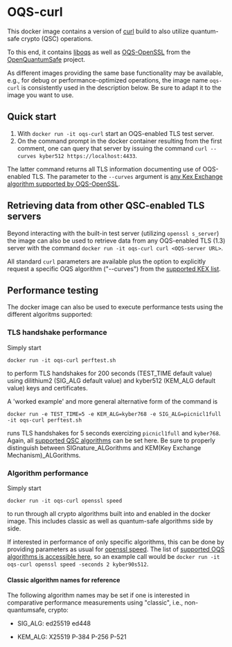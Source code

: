 # OQS-curl

This docker image contains a version of [curl](https://curl.haxx.se) build to also utilize quantum-safe crypto (QSC) operations.

To this end, it contains [liboqs](https://github.com/open-quantum-safe/liboqs) as well as [OQS-OpenSSL](https://github.com/open-quantum-safe/openssl) from the [OpenQuantumSafe](https://openquantumsafe.org) project.

As different images providing the same base functionality may be available, e.g., for debug or performance-optimized operations, the image name `oqs-curl` is consistently used in the description below. Be sure to adapt it to the image you want to use.

## Quick start

1) With `docker run -it oqs-curl` start an OQS-enabled TLS test server.
2) On the command prompt in the docker container resulting from the first comment, one can query that server by issuing the command `curl --curves kyber512 https://localhost:4433`. 

The latter command returns all TLS information documenting use of OQS-enabled TLS. The parameter to the `--curves` argument is [any Kex Exchange algorithm supported by OQS-OpenSSL](https://github.com/open-quantum-safe/openssl#key-exchange).

## Retrieving data from other QSC-enabled TLS servers

Beyond interacting with the built-in test server (utilizing `openssl s_server`) the image can also be used to retrieve data from any OQS-enabled TLS (1.3) server with the command `docker run -it oqs-curl curl <OQS-server URL>`.

All standard `curl` parameters are available plus the option to explicitly request a specific OQS algorithm ("--curves") from the [supported KEX list](https://github.com/open-quantum-safe/openssl#key-exchange).


## Performance testing

The docker image can also be used to execute performance tests using the different algoritms supported: 


### TLS handshake performance

Simply start 
```
docker run -it oqs-curl perftest.sh
```
to perform TLS handshakes for 200 seconds (TEST_TIME default value) using dilithium2 (SIG_ALG default value) and kyber512 (KEM_ALG default value) keys and certificates.

A 'worked example' and more general alternative form of the command is
```
docker run -e TEST_TIME=5 -e KEM_ALG=kyber768 -e SIG_ALG=picnicl1full -it oqs-curl perftest.sh
```
runs TLS handshakes for 5 seconds exercizing `picnicl1full` and `kyber768`. Again, all [supported QSC algorithms](https://github.com/open-quantum-safe/openssl#supported-algorithms) can be set here. Be sure to properly distinguish between SIGnature_ALGorithms and KEM(Key Exchange Mechanism)_ALGorithms.


### Algorithm performance

Simply start 
```
docker run -it oqs-curl openssl speed
```
to run through all crypto algorithms built into and enabled in the docker image. This includes classic as well as quantum-safe algorithms side by side.

If interested in performance of only specific algorithms, this can be done by providing parameters as usual for [openssl speed](https://www.openssl.org/docs/man1.1.1/man1/openssl-speed.html). The list of [supported OQS algorithms is accessible here](https://github.com/open-quantum-safe/openssl#supported-algorithms), so an example call would be `docker run -it oqs-curl openssl speed -seconds 2 kyber90s512`.

#### Classic algorithm names for reference

The following algorithm names may be set if one is interested in comparative performance measurements using "classic", i.e., non-quantumsafe, crypto:

- SIG_ALG: ed25519 ed448

- KEM_ALG: X25519 P-384 P-256 P-521


